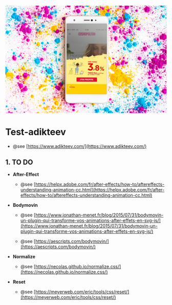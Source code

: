 ![Sample](https://github.com/mllemartins/test-adikteev/blob/master/img-test-adikteev.jpg?raw=true)

# Test-adikteev
- @see [https://www.adikteev.com/](https://www.adikteev.com/)

## 1. TO DO

- **After-Effect**

	- @see [https://helpx.adobe.com/fr/after-effects/how-to/aftereffects-understanding-animation-cc.html](https://helpx.adobe.com/fr/after-effects/how-to/aftereffects-understanding-animation-cc.html)

- **Bodymovin**
  	- @see [https://www.jonathan-menet.fr/blog/2015/07/31/bodymovin-un-plugin-qui-transforme-vos-animations-after-effets-en-svg-js/](https://www.jonathan-menet.fr/blog/2015/07/31/bodymovin-un-plugin-qui-transforme-vos-animations-after-effets-en-svg-js/)

  	- @see [https://aescripts.com/bodymovin/](https://aescripts.com/bodymovin/)

- **Normalize**
 	- @see [https://necolas.github.io/normalize.css/](https://necolas.github.io/normalize.css/)

- **Reset**
 	- @see [https://meyerweb.com/eric/tools/css/reset/](https://meyerweb.com/eric/tools/css/reset/)
